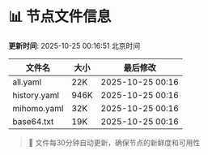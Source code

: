 # 📊 节点文件信息

**更新时间**: 2025-10-25 00:16:51 北京时间

| 文件名 | 大小 | 最后修改 |
|--------|------|----------|
| all.yaml | 22K | 2025-10-25 00:16 |
| history.yaml | 946K | 2025-10-25 00:16 |
| mihomo.yaml | 32K | 2025-10-25 00:16 |
| base64.txt | 19K | 2025-10-25 00:16 |

> 🔄 文件每30分钟自动更新，确保节点的新鲜度和可用性
